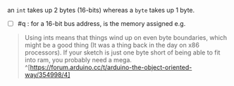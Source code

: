 an `int` takes up 2 bytes (16-bits) whereas a `byte` takes up 1 byte.

- [ ] #q : for a 16-bit bus address, is the memory assigned e.g. 

> Using ints means that things wind up on even byte boundaries, which might be a good thing (It was a thing back in the day on x86 processors). If your sketch is just one byte short of being able to fit into ram, you probably need a mega. ^[https://forum.arduino.cc/t/arduino-the-object-oriented-way/354998/4]